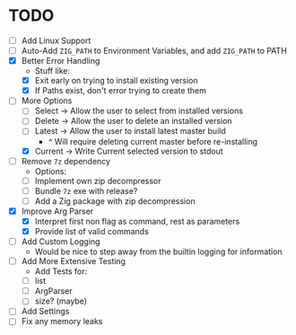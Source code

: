 # TODO

* [ ] Add Linux Support
* [ ] Auto-Add `ZIG_PATH` to Environment Variables, and add `ZIG_PATH` to PATH
* [x] Better Error Handling
  * Stuff like:
  * [x] Exit early on trying to install existing version
  * [x] If Paths exist, don't error trying to create them
* [ ] More Options
  * [ ] Select -> Allow the user to select from installed versions
  * [ ] Delete -> Allow the user to delete an installed version
  * [ ] Latest -> Allow the user to install latest master build
    * ^ Will require deleting current master before re-installing
  * [x] Current -> Write Current selected version to stdout
* [ ] Remove `7z` dependency
  * Options:
  * [ ] Implement own zip decompressor
  * [ ] Bundle `7z` exe with release?
  * [ ] Add a Zig package with zip decompression
* [x] Improve Arg Parser
  * [x] Interpret first non flag as command, rest as parameters
  * [x] Provide list of valid commands
* [ ] Add Custom Logging
  * Would be nice to step away from the builtin logging for information
* [ ] Add More Extensive Testing
  * Add Tests for:
  * [ ] list
  * [ ] ArgParser
  * [ ] size? (maybe)
* [ ] Add Settings
* [ ] Fix any memory leaks

